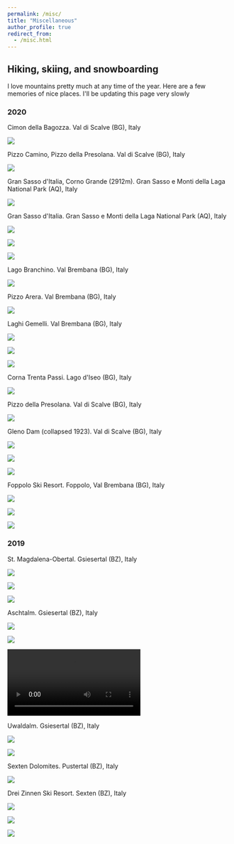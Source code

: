 ```yaml
---
permalink: /misc/
title: "Miscellaneous"
author_profile: true
redirect_from: 
  - /misc.html
---
```


## Hiking, skiing, and snowboarding

I love mountains pretty much at any time of the year. Here are a few memories of nice places. I'll be updating this page very slowly

### 2020

Cimon della Bagozza. Val di Scalve (BG), Italy

![](assets_misc/cimon_bagozza.jpg)

Pizzo Camino, Pizzo della Presolana. Val di Scalve (BG), Italy

![](assets_misc/val_di_scalve.jpg)

Gran Sasso d'Italia, Corno Grande (2912m). Gran Sasso e Monti della Laga National Park (AQ), Italy 

![](assets_misc/gran_sasso_summit.jpg)

Gran Sasso d'Italia. Gran Sasso e Monti della Laga National Park (AQ), Italy

![](assets_misc/gran_sasso1.jpg)

![](assets_misc/gran_sasso2.jpg)

![](assets_misc/gran_sasso3.jpg)

Lago Branchino. Val Brembana (BG), Italy

![](assets_misc/lago_branchino.jpg)

Pizzo Arera. Val Brembana (BG), Italy

![](assets_misc/pizzo_arera.jpg)

Laghi Gemelli. Val Brembana (BG), Italy

![](assets_misc/laghi_gemelli1.jpg)

![](assets_misc/laghi_gemelli2.jpg)

![](assets_misc/laghi_gemelli3.jpg)

Corna Trenta Passi. Lago d'Iseo (BG), Italy

![](assets_misc/trenta_passi.jpg)

Pizzo della Presolana. Val di Scalve (BG), Italy

![](assets_misc/presolana.jpg)

Gleno Dam (collapsed 1923). Val di Scalve (BG), Italy

![](assets_misc/gleno1.jpg)

![](assets_misc/gleno2.jpg)

![](assets_misc/gleno3.jpg)

Foppolo Ski Resort. Foppolo, Val Brembana (BG), Italy

![](assets_misc/foppolo1.jpg)

![](assets_misc/foppolo2.jpg)

![](assets_misc/foppolo3.jpg)

### 2019

St. Magdalena-Obertal. Gsiesertal (BZ), Italy

![](assets_misc/gsiesertal1.jpg)

![](assets_misc/gsiesertal2.jpg)

![](assets_misc/gsiesertal3.jpg)

Aschtalm. Gsiesertal (BZ), Italy

![](assets_misc/ascht_alm1.jpg)

![](assets_misc/ascht_alm2.jpg)

![](assets_misc/ascht_alm_vid.mp4)

Uwaldalm. Gsiesertal (BZ), Italy

![](assets_misc/uwald_alm1.jpg)

![](assets_misc/uwald_alm2.jpg)

Sexten Dolomites. Pustertal (BZ), Italy

![](assets_misc/dolomites.jpg)

Drei Zinnen Ski Resort. Sexten (BZ), Italy

![](assets_misc/3_zinnen1.jpg)

![](assets_misc/3_zinnen2.jpg)

![](assets_misc/3_zinnen3.jpg)
